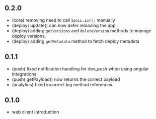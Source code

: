 ## 0.2.0

* (core) removing need to call `Ionic.io();` manually
* (deploy) update() can now defer reloading the app
* (deploy) adding `getVersions` and `deleteVersion` methods to manage deploy versions.
* (deploy) adding `getMetadata` method to fetch deploy metadata


## 0.1.1

* (push) fixed notification handling for dev_push when using angular integrations
* (push) getPayload() now returns the correct payload
* (analytics) fixed incorrect log method references


## 0.1.0

* web client introduction

